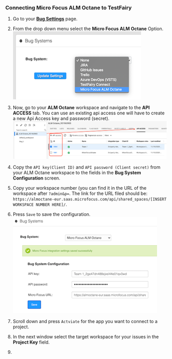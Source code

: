 ### Connecting Micro Focus ALM Octane to TestFairy

1. Go to your [__Bug Settings__](https://app.testfairy.com/settings/bug-system/) page.

2. From the drop down menu select the __Micro Focus ALM Octane__ Option.
![](/img/bug-tracking/ALM-1.png)

3. Now, go to your __ALM Octane__ workspace and navigate to the __API ACCESS__ tab. 
You can use an existing api access  one will have to create a new Api Access key and password (secret).
![](/img/bug-tracking/ALM-2.png)

4. Copy the `API key(Client ID)` and `API password (Client secret)` from your ALM Octane workspace to the fields in the __Bug System Configuration__ screen.

5. Copy your workspace number (you can find it in the URL of the workspace after `?admin&p=`.
The link for the URL filed should be: `https://almoctane-eur.saas.microfocus.com/api/shared_spaces/[INSERT WORKSPACE NUMBER HERE]/`.

6. Press `Save` to save the configuration.
![](/img/bug-tracking/ALM-3.png)

7. Scroll down and press `Actviate` for the app you want to connect to a project.

8. In the next window select the target workspace for your issues in the __Project Key__ field. 

9. 
